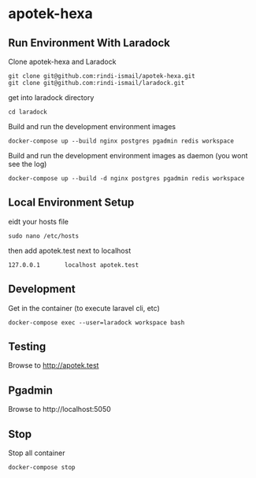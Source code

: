# apotek-hexa

## Run Environment With Laradock

Clone apotek-hexa and Laradock

```shell
git clone git@github.com:rindi-ismail/apotek-hexa.git
git clone git@github.com:rindi-ismail/laradock.git
```

get into laradock directory
```shell
cd laradock
```

Build and run the development environment images
```shell
docker-compose up --build nginx postgres pgadmin redis workspace
```

Build and run the development environment images as daemon (you wont see the log)
```shell
docker-compose up --build -d nginx postgres pgadmin redis workspace
```

## Local Environment Setup

eidt your hosts file 
```shell
sudo nano /etc/hosts
```

then add apotek.test next to localhost
```
127.0.0.1       localhost apotek.test
```

## Development

Get in the container (to execute laravel cli, etc)
```shell
docker-compose exec --user=laradock workspace bash
```

## Testing

Browse to http://apotek.test


## Pgadmin

Browse to http://localhost:5050


## Stop

Stop all container

```shell
docker-compose stop
```
